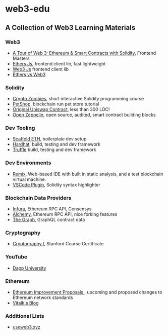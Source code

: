 # web3-edu
## A Collection of Web3 Learning Materials

### Web3
- [A Tour of Web 3: Ethereum & Smart Contracts with Solidity](https://frontendmasters.com/courses/web3-smart-contracts/), Frontend Masters
- [Ethers Js](https://docs.ethers.io/), frontend client lib, fast lightweight
- [Web3 Js](https://web3js.readthedocs.io/) frontend client lib
- [Ethers vs Web3](https://blog.infura.io/ethereum-javascript-libraries-web3js-ethersjs-nov2021/)

### Solidity

- [Crypto Zombies](https://cryptozombies.io/), short interactive Solidity programming course
- [PetShop](https://trufflesuite.com/tutorial/index.html), blockchain run pet store tutorial
- [Original Uniswap Contract](https://github.com/Uniswap/old-solidity-contracts/blob/master/contracts/Exchange/UniswapExchange.sol), less than 300 LOC!
- [Open Zeppelin](https://openzeppelin.com/), open source, audited, smart contract building blocks

### Dev Tooling

- [Scaffold ETH](https://github.com/scaffold-eth/scaffold-eth), boilerplate dev setup
- [Hardhat](https://hardhat.org/), build, testing and dev framework
- [Truffle](https://trufflesuite.com/) build, testing and dev framework

### Dev Environments

- [Remix](https://remix.ethereum.org/), Web-based IDE with built in static analysis, and a test blockchain virtual machine.
- [VSCode Plugin](https://marketplace.visualstudio.com/items?itemName=JuanBlanco.solidity), Solidity syntax highlighter


### Blockchain Data Providers
- [Infura](https://infura.io/), Ethereum RPC API, Consensys
- [Alchemy](https://www.alchemy.com/), Ethereum RPC API, nice forking features
- [The Graph](https://thegraph.com/), GraphQL contract data

### Cryptography
- [Cryptography I](https://www.coursera.org/learn/crypto), Stanford Course Certificate

### YouTube
- [Dapp University](https://www.youtube.com/c/DappUniversity)

### Ethereum
- [Ethereum Improvement Proposals
](https://eips.ethereum.org/), upcoming and proposed changes to Ethereum network standards
- [Vitalk's Blog](https://vitalik.ca/)

### Additional Lists
- [useweb3.xyz](https://www.useweb3.xyz/)
